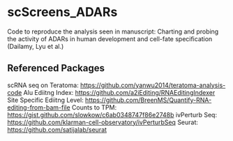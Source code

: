# scScreens_ADARs
Code to reproduce the analysis seen in manuscript: Charting and probing the activity of ADARs in human development and cell-fate specification (Dailamy, Lyu et al.)

## Referenced Packages
scRNA seq on Teratoma: https://github.com/yanwu2014/teratoma-analysis-code
Alu Ediitng Index: https://github.com/a2iEditing/RNAEditingIndexer
Site Specific Ediitng Level: https://github.com/BreenMS/Quantify-RNA-editing-from-bam-file
Counts to TPM: https://gist.github.com/slowkow/c6ab0348747f86e2748b
ivPerturb Seq: https://github.com/klarman-cell-observatory/ivPerturbSeq
Seurat: https://github.com/satijalab/seurat
